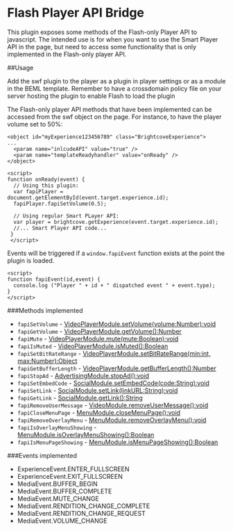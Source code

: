Flash Player API Bridge
=======================

This plugin exposes some methods of the Flash-only Player API to javascript. The intended use is for when you want to use the Smart Player API in the page, but need to access some functionality that is only implemented in the Flash-only player API.

##Usage

Add the swf plugin to the player as a plugin in player settings or as a module in the BEML template. Remember to have a crossdomain policy file on your server hosting the plugin to enable Flash to load the plugin

The Flash-only player API methods that have been implemented can be accessed from the swf object on the page. For instance, to have the player volume set to 50%:

    <object id="myExperience123456789" class="BrightcoveExperience">
    ...
      <param name="inlcudeAPI" value="true" />
      <param name="templateReadyhandler" value="onReady" />
    </object>

    <script>
    function onReady(event) {
      // Using this plugin:
      var fapiPlayer = document.getElementById(event.target.experience.id);
      fapiPlayer.fapiSetVolume(0.5);
      
      // Using regular Smart PLayer API:
      var player = brightcove.getExperience(event.target.experience.id);
      //... Smart Player API code...
     }
     </script>
     
Events will be triggered if a `window.fapiEvent` function exists at the point the plugin is loaded.

    <script>
    function fapiEvent(id,event) {
      console.log ("Player " + id + " dispatched event " + event.type);
    }
    </script>

###Methods implemented

* `fapiSetVolume` - [VideoPlayerModule.setVolume(volume:Number):void](http://docs.brightcove.com/en/video-cloud/player/com/brightcove/api/modules/VideoPlayerModule.html#setVolume%28%29)
* `fapiGetVolume` - [VideoPlayerModule.getVolume():Number](http://docs.brightcove.com/en/video-cloud/player/com/brightcove/api/modules/VideoPlayerModule.html#getVolume%28%29)
* `fapiMute` - [VideoPlayerModule.mute(mute:Boolean):void](http://docs.brightcove.com/en/video-cloud/player/com/brightcove/api/modules/VideoPlayerModule.html#mute%28%29)
* `fapiIsMuted` - [VideoPlayerModule.isMuted():Boolean](http://docs.brightcove.com/en/video-cloud/player/com/brightcove/api/modules/VideoPlayerModule.html#getVolume%28%29)
* `fapiSetBitRateRange` - [VideoPlayerModule.setBitRateRange(min:int, max:Number):Object](http://docs.brightcove.com/en/video-cloud/player/com/brightcove/api/modules/VideoPlayerModule.html#setBitRateRange%28%29)
* `fapiGetBufferLength` - [VideoPlayerModule.getBufferLength():Number](http://docs.brightcove.com/en/video-cloud/player/com/brightcove/api/modules/VideoPlayerModule.html#getBufferLength%28%29)
* `fapiStopAd` - [AdvertisingModule.stopAd():void](http://docs.brightcove.com/en/video-cloud/player/com/brightcove/api/modules/AdvertisingModule.html#stopAd%28%29)
* `fapiSetEmbedCode` - [SocialModule.setEmbedCode(code:String):void](http://docs.brightcove.com/en/video-cloud/player/com/brightcove/api/modules/SocialModule.html#setLink%28%29)
* `fapiSetLink` - [SocialModule.setLink(linkURL:String):void](http://docs.brightcove.com/en/video-cloud/player/com/brightcove/api/modules/SocialModule.html#setEmbedCode%28%29)
* `fapiGetLink` - [SocialModule.getLink():String](http://docs.brightcove.com/en/video-cloud/player/com/brightcove/api/modules/SocialModule.html#getLink%28%29)
* `fapiRemoveUserMessage` - [VideoModule.removeUserMessage():void](http://docs.brightcove.com/en/video-cloud/player/com/brightcove/api/modules/VideoModule.html#removeUserMessage%28%29)
* `fapiCloseMenuPage` - [MenuModule.closeMenuPage():void](http://docs.brightcove.com/en/video-cloud/player/com/brightcove/api/modules/MenuModule.html#closeMenuPage%28%29)
* `fapiRemoveOverlayMenu` - [MenuModule.removeOverlayMenu():void](http://docs.brightcove.com/en/video-cloud/player/com/brightcove/api/modules/MenuModule.html#removeOverlayMenu%28%29)
* `fapiIsOverlayMenuShowing` - [MenuModule.isOverlayMenuShowing():Boolean](http://docs.brightcove.com/en/video-cloud/player/com/brightcove/api/modules/MenuModule.html#isOverlayMenuShowing%28%29)
* `fapiIsMenuPageShowing` - [MenuModule.isMenuPageShowing():Boolean](http://docs.brightcove.com/en/video-cloud/player/com/brightcove/api/modules/MenuModule.html#isMenuPageShowing%28%29)

###Events implemented

* ExperienceEvent.ENTER_FULLSCREEN
* ExperienceEvent.EXIT_FULLSCREEN
* MediaEvent.BUFFER_BEGIN
* MediaEvent.BUFFER_COMPLETE
* MediaEvent.MUTE_CHANGE
* MediaEvent.RENDITION_CHANGE_COMPLETE
* MediaEvent.RENDITION_CHANGE_REQUEST
* MediaEvent.VOLUME_CHANGE
